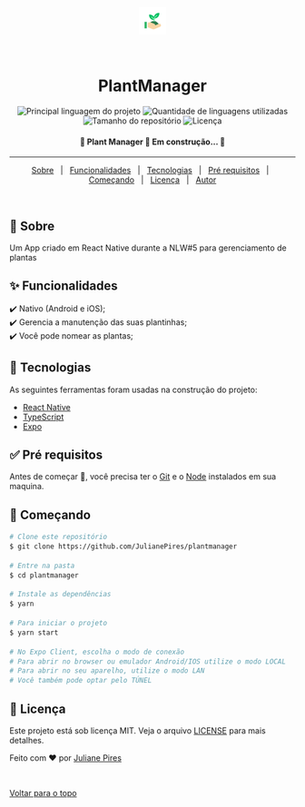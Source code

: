 <div align="center" id="top"> 
  <img src="./.github/favicon.png" alt="PlantManager" />

&#xa0;

  <!-- <a href="https://sinchfood.netlify.com">Demo</a> -->
</div>

<h1 align="center">PlantManager</h1>

<p align="center">
  <img alt="Principal linguagem do projeto" src="https://img.shields.io/github/languages/top/JulianePires/plantmanager?color=56BEB8">

  <img alt="Quantidade de linguagens utilizadas" src="https://img.shields.io/github/languages/count/JulianePires/plantmanager?color=56BEB8">

  <img alt="Tamanho do repositório" src="https://img.shields.io/github/repo-size/JulianePires/plantmanager?color=56BEB8">

  <img alt="Licença" src="https://img.shields.io/github/license/JulianePires/plantmanager?color=56BEB8">

  <!-- <img alt="Github issues" src="https://img.shields.io/github/issues/JulianePires/plantmanager?color=56BEB8" /> -->

  <!-- <img alt="Github forks" src="https://img.shields.io/github/forks/JulianePires/plantmanager?color=56BEB8" /> -->

  <!-- <img alt="Github stars" src="https://img.shields.io/github/stars/JulianePires/plantmanager?color=56BEB8" /> -->
</p>

<!-- Status -->

<h4 align="center"> 
	🚧  Plant Manager 🚀 Em construção...  🚧
</h4>

<hr>

<p align="center">
  <a href="#dart-sobre">Sobre</a> &#xa0; | &#xa0; 
  <a href="#sparkles-funcionalidades">Funcionalidades</a> &#xa0; | &#xa0;
  <a href="#rocket-tecnologias">Tecnologias</a> &#xa0; | &#xa0;
  <a href="#white_check_mark-pré-requesitos">Pré requisitos</a> &#xa0; | &#xa0;
  <a href="#checkered_flag-começando">Começando</a> &#xa0; | &#xa0;
  <a href="#memo-licença">Licença</a> &#xa0; | &#xa0;
  <a href="https://github.com/JulianePires" target="_blank">Autor</a>
</p>

<br>

## :dart: Sobre

Um App criado em React Native durante a NLW#5 para gerenciamento de plantas

## :sparkles: Funcionalidades

:heavy_check_mark: Nativo (Android e iOS);\
:heavy_check_mark: Gerencia a manutenção das suas plantinhas;\
:heavy_check_mark: Você pode nomear as plantas;

## :rocket: Tecnologias

As seguintes ferramentas foram usadas na construção do projeto:

- [React Native](https://reactnative.dev/)
- [TypeScript](https://www.typescriptlang.org/)
- [Expo](https://expo.io/)

## :white_check_mark: Pré requisitos

Antes de começar :checkered_flag:, você precisa ter o [Git](https://git-scm.com) e o [Node](https://nodejs.org/en/) instalados em sua maquina.

## :checkered_flag: Começando

```bash
# Clone este repositório
$ git clone https://github.com/JulianePires/plantmanager

# Entre na pasta
$ cd plantmanager

# Instale as dependências
$ yarn

# Para iniciar o projeto
$ yarn start

# No Expo Client, escolha o modo de conexão
# Para abrir no browser ou emulador Android/IOS utilize o modo LOCAL
# Para abrir no seu aparelho, utilize o modo LAN
# Você também pode optar pelo TÚNEL
```

## :memo: Licença

Este projeto está sob licença MIT. Veja o arquivo [LICENSE](LICENSE.md) para mais detalhes.

Feito com :heart: por <a href="https://github.com/JulianePires" target="_blank">Juliane Pires</a>

&#xa0;

<a href="#top">Voltar para o topo</a>
